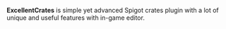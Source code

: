 <b>ExcellentCrates</b> is simple yet advanced Spigot crates plugin with a lot of unique and useful features with in-game editor.
